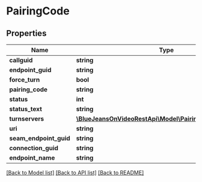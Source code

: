 # PairingCode

## Properties
Name | Type | Description | Notes
------------ | ------------- | ------------- | -------------
**callguid** | **string** |  | [optional] 
**endpoint_guid** | **string** |  | [optional] 
**force_turn** | **bool** |  | [optional] 
**pairing_code** | **string** |  | [optional] 
**status** | **int** |  | [optional] 
**status_text** | **string** |  | [optional] 
**turnservers** | [**\BlueJeansOnVideoRestApi\Model\PairingCodeTurnservers[]**](PairingCodeTurnservers.md) |  | [optional] 
**uri** | **string** |  | [optional] 
**seam_endpoint_guid** | **string** |  | [optional] 
**connection_guid** | **string** |  | [optional] 
**endpoint_name** | **string** |  | [optional] 

[[Back to Model list]](../README.md#documentation-for-models) [[Back to API list]](../README.md#documentation-for-api-endpoints) [[Back to README]](../README.md)


